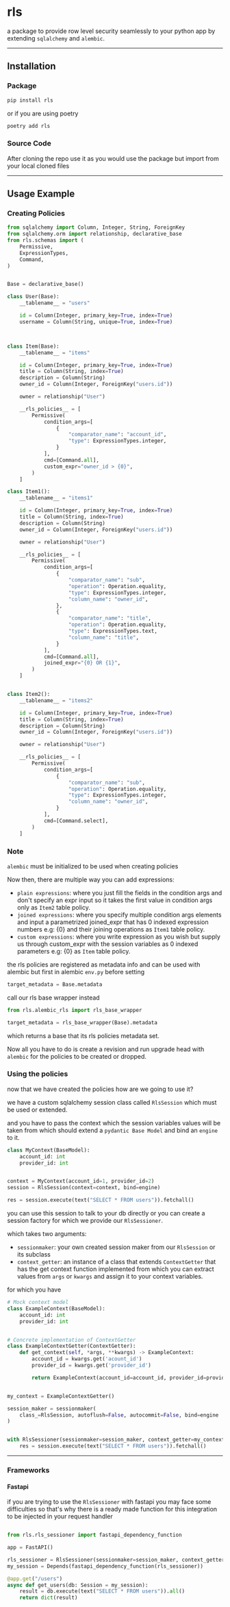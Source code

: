 # rls

a package to provide row level security seamlessly to your python app by extending `sqlalchemy` and `alembic`.

---

## Installation

### Package

```bash
pip install rls
```

or if you are using poetry

```bash
poetry add rls
```

### Source Code

After cloning the repo use it as you would use the package but import from your local cloned files


---

## Usage Example

### Creating Policies

```python
from sqlalchemy import Column, Integer, String, ForeignKey
from sqlalchemy.orm import relationship, declarative_base
from rls.schemas import (
    Permissive,
    ExpressionTypes,
    Command,
)


Base = declarative_base()

class User(Base):
    __tablename__ = "users"

    id = Column(Integer, primary_key=True, index=True)
    username = Column(String, unique=True, index=True)



class Item(Base):
    __tablename__ = "items"

    id = Column(Integer, primary_key=True, index=True)
    title = Column(String, index=True)
    description = Column(String)
    owner_id = Column(Integer, ForeignKey("users.id"))

    owner = relationship("User")

    __rls_policies__ = [
        Permissive(
            condition_args=[
                {
                    "comparator_name": "account_id",
                    "type": ExpressionTypes.integer,
                }
            ],
            cmd=[Command.all],
            custom_expr="owner_id > {0}",
        )
    ]

class Item1():
    __tablename__ = "items1"

    id = Column(Integer, primary_key=True, index=True)
    title = Column(String, index=True)
    description = Column(String)
    owner_id = Column(Integer, ForeignKey("users.id"))

    owner = relationship("User")

    __rls_policies__ = [
        Permissive(
            condition_args=[
                {
                    "comparator_name": "sub",
                    "operation": Operation.equality,
                    "type": ExpressionTypes.integer,
                    "column_name": "owner_id",
                },
                {
                    "comparator_name": "title",
                    "operation": Operation.equality,
                    "type": ExpressionTypes.text,
                    "column_name": "title",
                }
            ],
            cmd=[Command.all],
            joined_expr="{0} OR {1}",
        )
    ]


class Item2():
    __tablename__ = "items2"

    id = Column(Integer, primary_key=True, index=True)
    title = Column(String, index=True)
    description = Column(String)
    owner_id = Column(Integer, ForeignKey("users.id"))

    owner = relationship("User")

    __rls_policies__ = [
        Permissive(
            condition_args=[
                {
                    "comparator_name": "sub",
                    "operation": Operation.equality,
                    "type": ExpressionTypes.integer,
                    "column_name": "owner_id",
                }
            ],
            cmd=[Command.select],
        )
    ]

```


### Note

`alembic` must be initialized  to be used when creating policies

Now then, there are multiple way you can add expressions:

- `plain expressions`: where you just fill the fields in the condition args and don't specify an expr input so it takes the first value in condition args only as `Item2` table policy.
- `joined expressions`: where you specify multiple condition args elements and input a parametrized joined_expr that has 0 indexed expression numbers e.g: {0} and their joining operations as `Item1` table policy.
- `custom expressions`: where you write expression as you wish but supply us through custom_expr with the session variables as 0 indexed parameters e.g: {0} as `Item` table policy.

the rls policies are registered as metadata info and can be used with alembic
but first in alembic `env.py` before setting

```python
target_metadata = Base.metadata
```

call our rls base wrapper instead

```python
from rls.alembic_rls import rls_base_wrapper

target_metadata = rls_base_wrapper(Base).metadata
```

which returns a base that its rls policies metadata set.

Now all you have to do is create a revision and run upgrade head with `alembic` for the policies to be created or dropped.

### Using the policies

now that we have created the policies how are we going to use it?

we have a custom sqlalchemy session class called `RlsSession` which must be used
or extended.

and you have to pass the context which the session variables values will be taken from which should extend a `pydantic Base Model` and bind an `engine` to it.

```python
class MyContext(BaseModel):
    account_id: int
    provider_id: int


context = MyContext(account_id=1, provider_id=2)
session = RlsSession(context=context, bind=engine)

res = session.execute(text("SELECT * FROM users")).fetchall()
```

you can use this session to talk to your db directly or you can create a session factory
for which we provide our `RlsSessioner`.

which takes two arguments:

- `sessionmaker`: your own created session maker from our `RlsSession` or its subclass
- `context_getter`: an instance of a class that extends `ContextGetter` that has the get context function implemented from which you can extract values from `args` or `kwargs` and assign it to your context variables.

for which you have

```python
# Mock context model
class ExampleContext(BaseModel):
    account_id: int
    provider_id: int


# Concrete implementation of ContextGetter
class ExampleContextGetter(ContextGetter):
    def get_context(self, *args, **kwargs) -> ExampleContext:
        account_id = kwargs.get('acount_id')
        provider_id = kwargs.get('provider_id')

        return ExampleContext(account_id=account_id, provider_id=provider_id)


my_context = ExampleContextGetter()

session_maker = sessionmaker(
    class_=RlsSession, autoflush=False, autocommit=False, bind=engine
)


with RlsSessioner(sessionmaker=session_maker, context_getter=my_context)() as session:
    res = session.execute(text("SELECT * FROM users")).fetchall()

```

---

### Frameworks

#### Fastapi

if you are trying to use the `RlsSessioner` with fastapi you may face some difficulties so that's why there is a ready made function for this integration to be injected in your request handler

```python

from rls.rls_sessioner import fastapi_dependency_function

app = FastAPI()

rls_sessioner = RlsSessioner(sessionmaker=session_maker, context_getter=my_context)
my_session = Depends(fastapi_dependency_function(rls_sessioner))

@app.get("/users")
async def get_users(db: Session = my_session):
    result = db.execute(text("SELECT * FROM users")).all()
    return dict(result)
```
